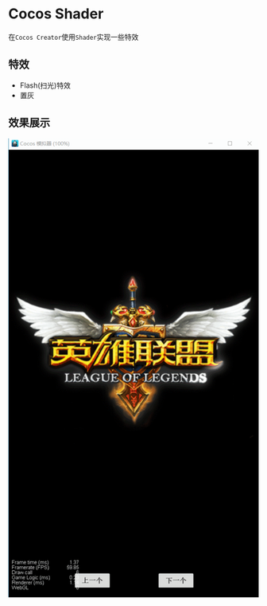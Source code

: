 # Cocos Shader
在`Cocos Creator`使用`Shader`实现一些特效

## 特效
* Flash(扫光)特效
* 置灰

## 效果展示

![展示](./result.gif)